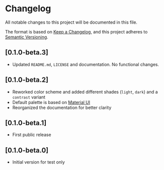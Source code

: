 # Changelog

All notable changes to this project will be documented in this file.

The format is based on [Keep a Changelog](https://keepachangelog.com/en/1.0.0/),
and this project adheres to [Semantic Versioning](https://semver.org/spec/v2.0.0.html).

## [0.1.0-beta.3]

- Updated `README.md`, `LICENSE` and documentation. No functional changes.

## [0.1.0-beta.2]

- Reworked color scheme and added different shades (`light`, `dark`) and a `contrast` variant
- Default palette is based on [Material UI](https://material-ui.com/)
- Reorganized the documentation for better clarity

## [0.1.0-beta.1]

- First public release

## [0.1.0-beta.0]

- Initial version for test only
